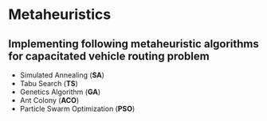 # Metaheuristics

## Implementing following metaheuristic algorithms for capacitated vehicle routing problem
- Simulated Annealing (__SA__)
- Tabu Search (__TS__)
- Genetics Algorithm (__GA__)
- Ant Colony (__ACO__)
- Particle Swarm Optimization (__PSO__)

